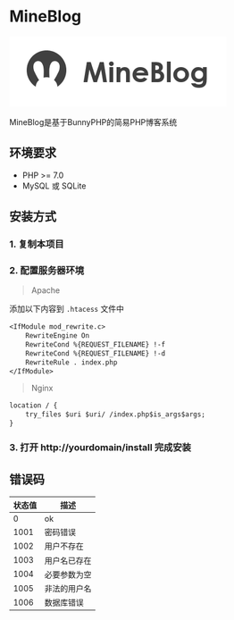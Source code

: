 # MineBlog

![MineBlog](https://github.com/IvanLuLyf/MineBlog/blob/master/static/img/mineblog.png?raw=true)

MineBlog是基于BunnyPHP的简易PHP博客系统

## 环境要求

* PHP >= 7.0
* MySQL 或 SQLite

## 安装方式

### 1. 复制本项目

### 2. 配置服务器环境
> Apache

添加以下内容到 ```.htacess``` 文件中

```
<IfModule mod_rewrite.c>
    RewriteEngine On
    RewriteCond %{REQUEST_FILENAME} !-f
    RewriteCond %{REQUEST_FILENAME} !-d
    RewriteRule . index.php
</IfModule>
```


> Nginx

```
location / {
    try_files $uri $uri/ /index.php$is_args$args;
}
```

### 3. 打开 http://yourdomain/install 完成安装

## 错误码

|状态值|描述|
|---|---|
|0|ok|
|1001|密码错误|
|1002|用户不存在|
|1003|用户名已存在|
|1004|必要参数为空|
|1005|非法的用户名|
|1006|数据库错误|